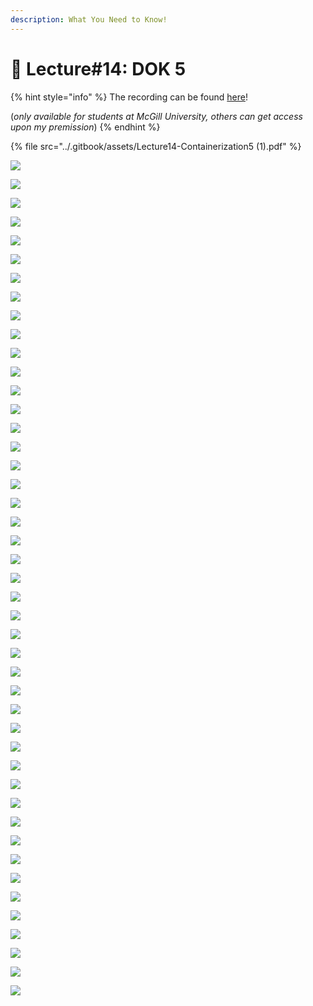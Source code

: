 ```yaml
---
description: What You Need to Know!
---
```


# 🙏 Lecture#14: DOK 5

{% hint style="info" %}
The recording can be found [here](https://mcgill-my.sharepoint.com/:v:/g/personal/majid\_babaei\_mcgill\_ca/EVdcElv6NzxBqdYH7uDOiPQB8lV3QV1La\_WTd6stJPeYSA?nav=eyJyZWZlcnJhbEluZm8iOnsicmVmZXJyYWxBcHAiOiJPbmVEcml2ZUZvckJ1c2luZXNzIiwicmVmZXJyYWxBcHBQbGF0Zm9ybSI6IldlYiIsInJlZmVycmFsTW9kZSI6InZpZXciLCJyZWZlcnJhbFZpZXciOiJNeUZpbGVzTGlua0RpcmVjdCJ9fQ\&e=c8Mu0j)!

(_only available for students at McGill University, others can get access upon my premission_)
{% endhint %}

{% file src="../.gitbook/assets/Lecture14-Containerization5 (1).pdf" %}

![](<../.gitbook/assets/image (2) (1).png>)

![](<../.gitbook/assets/image (3) (1).png>)

![](<../.gitbook/assets/image (4) (1).png>)

![](<../.gitbook/assets/image (5) (1).png>)

![](<../.gitbook/assets/image (6) (1).png>)

![](<../.gitbook/assets/image (7) (1).png>)

![](<../.gitbook/assets/image (8) (1).png>)

![](<../.gitbook/assets/image (9) (1).png>)

![](<../.gitbook/assets/image (10) (1).png>)

![](<../.gitbook/assets/image (11) (1).png>)

![](<../.gitbook/assets/image (12) (1).png>)

![](<../.gitbook/assets/image (13) (1).png>)

![](<../.gitbook/assets/image (14) (1).png>)

![](<../.gitbook/assets/image (15) (1).png>)

![](<../.gitbook/assets/image (16) (1).png>)

![](<../.gitbook/assets/image (17) (1).png>)

![](<../.gitbook/assets/image (18) (1).png>)

![](<../.gitbook/assets/image (19) (1).png>)

![](<../.gitbook/assets/image (20) (1).png>)

![](<../.gitbook/assets/image (21) (1).png>)

![](<../.gitbook/assets/image (22) (1).png>)

![](<../.gitbook/assets/image (23) (1).png>)

![](<../.gitbook/assets/image (24) (1).png>)

![](<../.gitbook/assets/image (25) (1).png>)

![](<../.gitbook/assets/image (26) (1).png>)

![](<../.gitbook/assets/image (27) (1).png>)

![](<../.gitbook/assets/image (28) (1).png>)

![](<../.gitbook/assets/image (29) (1).png>)

![](<../.gitbook/assets/image (30) (1).png>)

![](<../.gitbook/assets/image (31) (1).png>)

![](<../.gitbook/assets/image (32) (1).png>)

![](<../.gitbook/assets/image (33) (1).png>)

![](<../.gitbook/assets/image (34) (1).png>)

![](<../.gitbook/assets/image (35) (1).png>)

![](<../.gitbook/assets/image (36) (1).png>)

![](<../.gitbook/assets/image (37).png>)

![](<../.gitbook/assets/image (38).png>)

![](<../.gitbook/assets/image (39).png>)

![](<../.gitbook/assets/image (40).png>)

![](<../.gitbook/assets/image (42).png>)

![](<../.gitbook/assets/image (43).png>)

![](<../.gitbook/assets/image (44).png>)

![](<../.gitbook/assets/image (45).png>)

![](<../.gitbook/assets/image (46).png>)

![](<../.gitbook/assets/image (47).png>)

